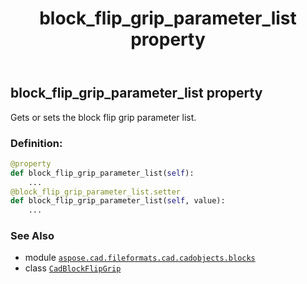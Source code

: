 ﻿---
title: block_flip_grip_parameter_list property
second_title: Aspose.CAD for Python via .NET API References
description: 
type: docs
weight: 80
url: /python-net/aspose.cad.fileformats.cad.cadobjects.blocks/cadblockflipgrip/block_flip_grip_parameter_list/
is_root: false
---

## block_flip_grip_parameter_list property


Gets or sets the block flip grip parameter list.
### Definition:
```python
@property
def block_flip_grip_parameter_list(self):
    ...
@block_flip_grip_parameter_list.setter
def block_flip_grip_parameter_list(self, value):
    ...
```

### See Also
* module [`aspose.cad.fileformats.cad.cadobjects.blocks`](../../)
* class [`CadBlockFlipGrip`](/cad/python-net/aspose.cad.fileformats.cad.cadobjects.blocks/cadblockflipgrip)
